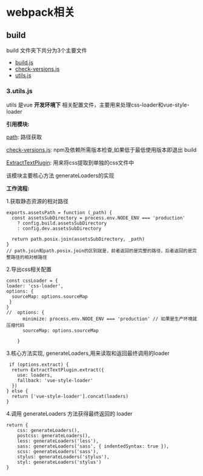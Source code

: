 # webpack相关
## build
build 文件夹下共分为3个主要文件

* [build.js](#/templates/vue/webpack相关/build/build.md) 
* [check-versions.js](#/templates/vue/webpack相关/build/check-versions.md)
* [utils.js](#/templates/vue/webpack相关/build/utils.md)


### 3.utils.js
utils 是vue **开发环境下** 相关配置文件，主要用来处理css-loader和vue-style-loader
 
**引用模块:**
 	
[path](https://www.npmjs.com/package/path): 路径获取
 	
[check-versions.js](#/templates/vue/webpack/webpack-check-versions.md): npm及依赖所需版本检查,如果低于最低使用版本即退出 build
 	
[ExtractTextPlugin](https://www.npmjs.com/package/extract-text-webpack-plugin): 用来将css提取到单独的css文件中

该模块主要核心方法 generateLoaders的实现

**工作流程:**

1.获取静态资源的相对路径
	
	exports.assetsPath = function (_path) {
	  const assetsSubDirectory = process.env.NODE_ENV === 'production'
	    ? config.build.assetsSubDirectory
	    : config.dev.assetsSubDirectory
	
	  return path.posix.join(assetsSubDirectory, _path)
	}
	// path.join和path.posix.join的区别就是，前者返回的是完整的路径，后者返回的是完整路径的相对根路径

2.导出css相关配置
	
	const cssLoader = {
    loader: 'css-loader',
    options: {
      sourceMap: options.sourceMap
   	 }
  	}
    //	options: {
          minimize: process.env.NODE_ENV === 'production' // 如果是生产环境就压缩代码	
          sourceMap: options.sourceMap

	    }
	    
3.核心方法实现, generateLoaders,用来读取和返回最终调用的loader
	
	 if (options.extract) {
      return ExtractTextPlugin.extract({
        use: loaders,
        fallback: 'vue-style-loader'
      })
    } else {
      return ['vue-style-loader'].concat(loaders)
    }    

4.调用  generateLoaders 方法获得最终返回的 loader

	return {
	    css: generateLoaders(),
	    postcss: generateLoaders(),
	    less: generateLoaders('less'),
	    sass: generateLoaders('sass', { indentedSyntax: true }),
	    scss: generateLoaders('sass'),
	    stylus: generateLoaders('stylus'),
	    styl: generateLoaders('stylus')
  	}
